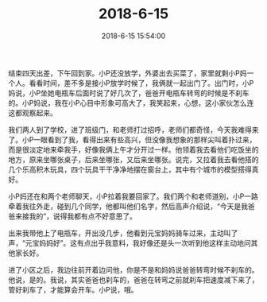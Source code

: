 ﻿---
title: "2018-6-15"
date: 2018-6-15 15:54:00
tags: 文字
categories: 爸爸
---
结束四天出差，下午回到家。小P还没放学，外婆出去买菜了，家里就剩小P妈一个人。看看时间，差不多是接小P放学时候了，我俩就一起出门了。出门时，小P妈说，小P坐她电瓶车后面时说了好几次了，爸爸开电瓶车转弯的时候是不刹车的。小P妈说，我在小P心目中形象可高大了，我笑起来，心想，这小家伙怎么连这都观察起来。

我们两人到了学校，进了班级门，和老师打过招呼，老师们都奇怪，今天我难得来了。小P一眼看到了我，看得出来有些高兴，但没像我想象的那样尖叫着扑过来，而是很淡定地来牵我手，好像我俩上午才分开过一样。他领着我去看他们吃饭坐的地方，原来坐哪张桌子，后来坐哪张，又后来坐哪张。说完，又拉着我去看他搭的几个乐高积木玩具，四个玩具干干净净地摆在窗台上，其中有个城市的模型搭得真好。

小P妈还在和两个老师聊天，小P拉着我要回家了。我们两个和老师道别，小P一路牵着我往外走，碰到几个同学，他都叫他们名字，然后高声介绍说，“今天是我爸爸来接我的”，说得我都有点不好意思了。

出来我带他上了电瓶车，开出没几步，他看到元宝妈妈骑车过来，主动叫了声，“元宝妈妈好”。这有点出乎我意料，我好像还是头一次听到他这样主动地问其他家长好。

进了小区之后，我边往前开着边问他，你是不是和妈妈说爸爸转弯时候不刹车的。他说，是的。我说，其实爸爸也刹车的，爸爸在转弯之前就刹车把速度减下来了，管好刹车了，才能算会开车。小P说，哦。
